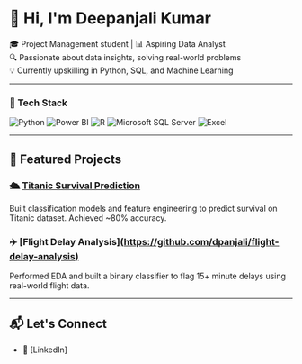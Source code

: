 # 👋 Hi, I'm Deepanjali Kumar

🎓 Project Management student | 📊 Aspiring Data Analyst  
🔍 Passionate about data insights, solving real-world problems  
💡 Currently upskilling in Python, SQL, and Machine Learning

---

### 🧰 Tech Stack

![Python](https://img.shields.io/badge/Python-3776AB?style=for-the-badge&logo=python&logoColor=white)
![Power BI](https://img.shields.io/badge/Power%20BI-F2C811?style=for-the-badge&logo=powerbi&logoColor=black)
![R](https://img.shields.io/badge/R-276DC3?style=for-the-badge&logo=r&logoColor=white)
![Microsoft SQL Server](https://img.shields.io/badge/Microsoft_SQL_Server-CC2927?style=for-the-badge&logo=microsoftsqlserver&logoColor=white)
![Excel](https://img.shields.io/badge/Excel-217346?style=for-the-badge&logo=microsoft-excel&logoColor=white)


---

## 📌 Featured Projects

### 🛳️ [Titanic Survival Prediction](https://github.com/dpanjali/titanic-survival-prediction)
Built classification models and feature engineering to predict survival on Titanic dataset. Achieved ~80% accuracy.

### ✈️ [Flight Delay Analysis][(https://github.com/dpanjali/flight-delay-analysis)](https://github.com/dpanjali/Datacamp-Competition)
Performed EDA and built a binary classifier to flag 15+ minute delays using real-world flight data.

---

## 📬 Let's Connect

- 💼 [LinkedIn]
